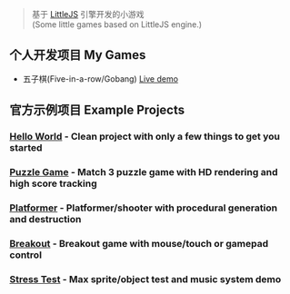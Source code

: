 
> 基于 [LittleJS](https://github.com/KilledByAPixel/LittleJS) 引擎开发的小游戏  
(Some little games based on LittleJS engine.)


## 个人开发项目 My Games
  - 五子棋(Five-in-a-row/Gobang) [Live demo](https://ly980408.github.io/Games-LittleJS/games/FIR)


## 官方示例项目 Example Projects

### [Hello World](https://killedbyapixel.github.io/LittleJS/) - Clean project with only a few things to get you started
### [Puzzle Game](https://killedbyapixel.github.io/LittleJS/examples/puzzle) - Match 3 puzzle game with HD rendering and high score tracking
### [Platformer](https://killedbyapixel.github.io/LittleJS/examples/platformer) - Platformer/shooter with procedural generation and destruction
### [Breakout](https://killedbyapixel.github.io/LittleJS/examples/breakout) - Breakout game with mouse/touch or gamepad control
### [Stress Test](https://killedbyapixel.github.io/LittleJS/examples/stress) - Max sprite/object test and music system demo